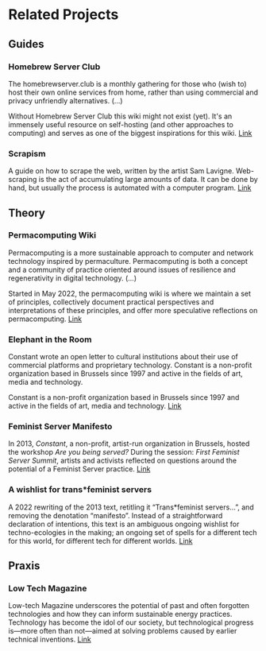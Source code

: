# Related Projects

## Guides

### Homebrew Server Club

The homebrewserver.club is a monthly gathering for those who (wish to) host their own online services from home, rather than using commercial and privacy unfriendly alternatives. (...)

Without Homebrew Server Club this wiki might not exist (yet). It's an immensely useful resource on self-hosting (and other approaches to computing) and serves as one of the biggest inspirations for this wiki. [Link](https://homebrewserver.club)

### Scrapism

A guide on how to scrape the web, written by the artist Sam Lavigne. Web-scraping is the act of accumulating large amounts of data. It can be done by hand, but usually the process is automated with a computer program. [Link](https://scrapism.lav.io/)

## Theory

### Permacomputing Wiki

Permacomputing is a more sustainable approach to computer and network technology inspired by permaculture. Permacomputing is both a concept and a community of practice oriented around issues of resilience and regenerativity in digital technology. (...)

Started in May 2022, the permacomputing wiki is where we maintain a set of principles, collectively document practical perspectives and interpretations of these principles, and offer more speculative reflections on permacomputing. [Link](https://permacomputing.net)

### Elephant in the Room

Constant wrote an open letter to cultural institutions about their use of commercial platforms and proprietary technology. Constant is a non-profit organization based in Brussels since 1997 and active in the fields of art, media and technology.

Constant is a non-profit organization based in Brussels since 1997 and active in the fields of art, media and technology. [Link](https://constantvzw.org/wefts/elephant.en.html)

### Feminist Server Manifesto

In 2013, *Constant*, a non-profit, artist-run organization in Brussels, hosted the workshop *Are you being served?* During the session: *First Feminist Server Summit*, artists and activists reflected on questions around the potential of a Feminist Server practice. [Link](https://areyoubeingserved.constantvzw.org/Summit_afterlife.xhtml)

### A wishlist for trans\*feminist servers

A 2022 rewriting of the 2013 text, retitling it “Trans\*feminist servers…”, and removing the denotation “manifesto”. Instead of a straightforward declaration of intentions, this text is an ambiguous ongoing wishlist for techno-ecologies in the making; an ongoing set of spells for a different tech for this world, for different tech for different worlds. [Link](https://www.bakonline.org/prospections/a-wishlist-for-transfeminist-servers/)

## Praxis

### Low Tech Magazine

Low-tech Magazine underscores the potential of past and often forgotten technologies and how they can inform sustainable energy practices. Technology has become the idol of our society, but technological progress is—more often than not—aimed at solving problems caused by earlier technical inventions. [Link](https://solar.lowtechmagazine.com/)